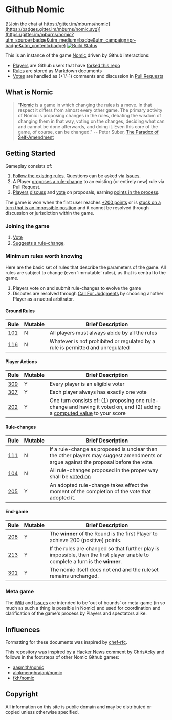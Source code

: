 # Github Nomic

[![Join the chat at https://gitter.im/mburns/nomic](https://badges.gitter.im/mburns/nomic.svg)](https://gitter.im/mburns/nomic?utm_source=badge&utm_medium=badge&utm_campaign=pr-badge&utm_content=badge)
[![Build Status](https://travis-ci.org/mburns/nomic.svg?branch=master)](https://travis-ci.org/mburns/nomic)

This is an instance of the game [Nomic](https://en.wikipedia.org/wiki/Nomic) driven by Github interactions:

* [Players](https://github.com/mburns/nomic/wiki/Player) are Github users that have [forked this repo](#joining-the-game)
* [Rules](https://github.com/mburns/nomic/wiki/rules) are stored as Markdown documents
* [Votes](https://github.com/mburns/nomic/wiki/Voting) are handled as (+1/-1) comments and discussion in [Pull Requests](https://github.com/mburns/nomic/pulls)

## What is Nomic

> "[Nomic](http://legacy.earlham.edu/~peters/writing/nomic.htm) is a game in which changing the rules is a move. In that respect it differs from almost every other game. The primary activity of Nomic is proposing changes in the rules, debating the wisdom of changing them in that way, voting on the changes, deciding what can and cannot be done afterwards, and doing it. Even this core of the game, of course, can be changed."
> -- Peter Suber, [The Paradox of Self-Amendment](http://dash.harvard.edu/handle/1/10243418)

## Getting Started

Gameplay consists of:

1. [Follow the existing rules](/rules/rule101.md). Questions can be asked via [Issues](https://github.com/mburns/nomic/issues).
2. A Player [proposes a rule-change](https://github.com/mburns/nomic/blob/master/.github/CONTRIBUTING.md) to an existing (or entirely new) rule via Pull Request.
3. [Players](https://github.com/mburns/nomic/wiki/Player) [discuss](/rules/rule111.md) and [vote](/rules/rule105.md) on proposals, earning [points in the process](/SCOREBOARD.md).

The game is won when the first user reaches [+200 points](/rules/rule208.md) or is [stuck on a turn that is an impossible position](/rules/rule213.md) and it cannot be resolved through discussion or jurisdiction within the game.

### Joining the game

1. [Vote](https://github.com/mburns/nomic/blob/master/.github/CONTRIBUTING.md#voting)
2. [Suggests a rule-change](https://github.com/mburns/nomic/blob/master/.github/CONTRIBUTING.md#submit-a-rule-change).

### Minimum rules worth knowing

Here are the basic set of rules that describe the parameters of the game. All rules are subject to change (even 'immutable' rules), as that is central to the game.

1. Players vote on and submit rule-changes to evolve the game
2. Disputes are resolved through [Call For Judgments](https://github.com/mburns/nomic/blob/master/.github/CONTRIBUTING.md#call-for-judgment) by choosing another Player as a nuetral arbitrator.

#### Ground Rules

Rule | Mutable | Brief Description
---- | ------- | -----------------
[101](/rules/rule101.md) | N | All players must always abide by all the rules
[116](/rules/rule116.md) | N | Whatever is not prohibited or regulated by a rule is permitted and unregulated

#### Player Actions

Rule | Mutable | Brief Description
---- | ------- | -----------------
[309](/rules/rule309.md) | Y | Every player is an eligible voter
[307](/rules/rule307.md) | Y | Each player always has exactly one vote
[202](/rules/rule202.md) | Y | One turn consists of: (1) proposing one rule-change and having it voted on, and (2) adding a [computed value](/rules/rule202.md) to your score

#### Rule-changes

Rule | Mutable | Brief Description
---- | ------- | -----------------
[111](/rules/rule111.md) | N | If a rule-change as proposed is unclear then the other players may suggest amendments or argue against the proposal before the vote.
[104](/rules/rule104.md) | N | All rule-changes proposed in the proper way shall be [voted on](https://github.com/mburns/nomic/wiki/Voting)
[205](/rules/rule205.md) | Y | An adopted rule-change takes effect the moment of the completion of the vote that adopted it.

#### End-game

Rule | Mutable | Brief Description
---- | ------- | -----------------
[208](/rules/rule208.md) | Y | The **winner** of the Round is the first Player to achieve 200 (positive) points.
[213](/rules/rule213.md) | Y | If the rules are changed so that further play is impossible, then the first player unable to complete a turn is the **winner**.
[301](/rules/rule301.md) | Y | The nomic itself does not end and the ruleset remains unchanged.

### Meta game

The [Wiki](https://github.com/mburns/nomic/wiki) and [Issues](https://github.com/mburns/nomic/issues) are intended to be 'out of bounds' or meta-game (in so much as such a thing is possible in Nomic) and used for coordination and clarification of the game's process by Players and spectators alike.

## Influences

Formatting for these documents was inspired by [chef-rfc](https://github.com/chef/chef-rfc).

This repository was inspired by a [Hacker News comment](https://news.ycombinator.com/item?id=4889988) by [ChrisAcky](http://acky.vze.com/) and follows in the footsteps of other Nomic Github games:

* [aasmith/nomic](https://github.com/aasmith/nomic)
* [alokmenghrajani/nomic](https://github.com/alokmenghrajani/nomic)
* [fkh/nomic](https://github.com/fkh/nomic)

## Copyright

All information on this site is public domain and may be distributed or copied unless otherwise specified.
